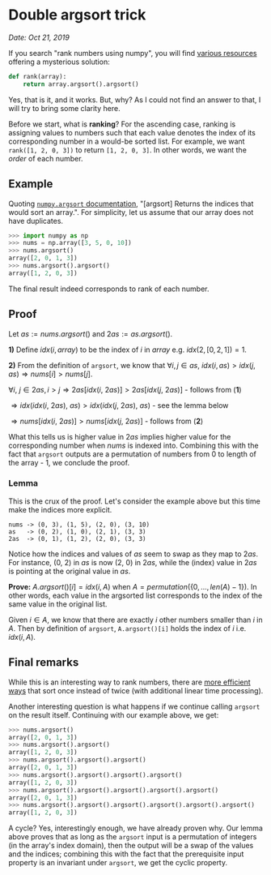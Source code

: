 # Double argsort trick

_Date: Oct 21, 2019_

If you search "rank numbers using numpy", you will find [various resources](https://stackoverflow.com/questions/5284646/rank-items-in-an-array-using-python-numpy-without-sorting-array-twice/) offering a mysterious solution:

```python
def rank(array):
    return array.argsort().argsort()
```

Yes, that is it, and it works. But, why? As I could not find an answer to that, I will try to bring some clarity here.

Before we start, what is __ranking__? For the ascending case, ranking is assigning values to numbers such that each value denotes the index of its corresponding number in a would-be sorted list. For example, we want `rank([1, 2, 0, 3])` to return `[1, 2, 0, 3]`. In other words, we want the _order_ of each number.

## Example

Quoting [`numpy.argsort` documentation]((https://docs.scipy.org/doc/numpy/reference/generated/numpy.argsort.html)), "[argsort] Returns the indices that would sort an array.". For simplicity, let us assume that our array does not have duplicates.

```python
>>> import numpy as np
>>> nums = np.array([3, 5, 0, 10])
>>> nums.argsort()
array([2, 0, 1, 3])
>>> nums.argsort().argsort()
array([1, 2, 0, 3])
```

The final result indeed corresponds to rank of each number.

## Proof

Let $as := nums.argsort()$ and $2as := as.argsort()$.

__1)__ Define $idx(i, array)$ to be the index of $i$ in $array$ e.g. $idx(2, [0, 2, 1]) = 1$.

__2)__ From the definition of `argsort`, we know that $\forall i, j \in as,\ idx(i, as) > idx(j, as) \Rightarrow nums[i] > nums[j]$.

$\forall i,\ j \in 2as, i > j \Rightarrow 2as[idx(i,\ 2as)] > 2as[idx(j,\ 2as)]$ - follows from (__1__)

$\Rightarrow idx(idx(i,\ 2as),\ as) > idx(idx(j,\ 2as),\ as)$ - see the lemma below

$\Rightarrow nums[idx(i,\ 2as)] > nums[idx(j,\ 2as)]$ - follows from (__2__)

What this tells us is higher value in $2as$ implies higher value for the corresponding number when $nums$ is indexed into. Combining this with the fact that `argsort` outputs are a permutation of numbers from 0 to length of the array - 1, we conclude the proof.

### Lemma

This is the crux of the proof. Let's consider the example above but this time make the indices more explicit.

```
nums -> (0, 3), (1, 5), (2, 0), (3, 10)
as   -> (0, 2), (1, 0), (2, 1), (3, 3)
2as  -> (0, 1), (1, 2), (2, 0), (3, 3)
```

Notice how the indices and values of $as$ seem to swap as they map to $2as$. For instance, (0, 2) in $as$ is now (2, 0) in $2as$, while the (index) value in $2as$ is pointing at the original value in $as$.

**Prove:** $A.argsort()[i] = idx(i, A)$ when $A = permutation(\{0, ..., len(A) - 1\})$. In other words, each value in the argsorted list corresponds to the index of the same value in the original list.

Given $i \in A$, we know that there are exactly $i$ other numbers smaller than $i$ in $A$. Then by definition of `argsort`, `A.argsort()[i]` holds the index of $i$ i.e. $idx(i, A)$.

## Final remarks

While this is an interesting way to rank numbers, there are [more efficient ways](https://stackoverflow.com/a/5284703/3712254) that sort once instead of twice (with additional linear time processing).

Another interesting question is what happens if we continue calling `argsort` on the result itself. Continuing with our example above, we get:
```python
>>> nums.argsort()
array([2, 0, 1, 3])
>>> nums.argsort().argsort()
array([1, 2, 0, 3])
>>> nums.argsort().argsort().argsort()
array([2, 0, 1, 3])
>>> nums.argsort().argsort().argsort().argsort()
array([1, 2, 0, 3])
>>> nums.argsort().argsort().argsort().argsort().argsort()
array([2, 0, 1, 3])
>>> nums.argsort().argsort().argsort().argsort().argsort().argsort()
array([1, 2, 0, 3])
```

A cycle? Yes, interestingly enough, we have already proven why. Our lemma above proves that as long as the `argsort` input is a permutation of integers (in the array's index domain), then the output will be a swap of the values and the indices; combining this with the fact that the prerequisite input property is an invariant under `argsort`, we get the cyclic property.
